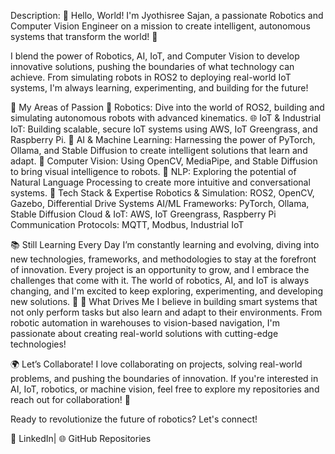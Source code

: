 Description:
👋 Hello, World! I'm Jyothisree Sajan, a passionate Robotics and Computer Vision Engineer on a mission to create intelligent, autonomous systems that transform the world! 🚀

I blend the power of Robotics, AI, IoT, and Computer Vision to develop innovative solutions, pushing the boundaries of what technology can achieve. From simulating robots in ROS2 to deploying real-world IoT systems, I'm always learning, experimenting, and building for the future!

🌟 My Areas of Passion
🤖 Robotics: Dive into the world of ROS2, building and simulating autonomous robots with advanced kinematics.
🌐 IoT & Industrial IoT: Building scalable, secure IoT systems using AWS, IoT Greengrass, and Raspberry Pi.
🧠 AI & Machine Learning: Harnessing the power of PyTorch, Ollama, and Stable Diffusion to create intelligent solutions that learn and adapt.
📸 Computer Vision: Using OpenCV, MediaPipe, and Stable Diffusion to bring visual intelligence to robots.
💬 NLP: Exploring the potential of Natural Language Processing to create more intuitive and conversational systems.
🔧 Tech Stack & Expertise
Robotics & Simulation: ROS2, OpenCV, Gazebo, Differential Drive Systems
AI/ML Frameworks: PyTorch, Ollama, Stable Diffusion
Cloud & IoT: AWS, IoT Greengrass, Raspberry Pi
Communication Protocols: MQTT, Modbus, Industrial IoT

📚 Still Learning Every Day
I’m constantly learning and evolving, diving into new technologies, frameworks, and methodologies to stay at the forefront of innovation. Every project is an opportunity to grow, and I embrace the challenges that come with it. The world of robotics, AI, and IoT is always changing, and I'm excited to keep exploring, experimenting, and developing new solutions. 🌱
🚀 What Drives Me
I believe in building smart systems that not only perform tasks but also learn and adapt to their environments. From robotic automation in warehouses to vision-based navigation, I'm passionate about creating real-world solutions with cutting-edge technologies!

🌍 Let’s Collaborate!
I love collaborating on projects, solving real-world problems, and pushing the boundaries of innovation. If you're interested in AI, IoT, robotics, or machine vision, feel free to explore my repositories and reach out for collaboration! 🌟

Ready to revolutionize the future of robotics? Let's connect!

🔗 LinkedIn| 🌐 GitHub Repositories

